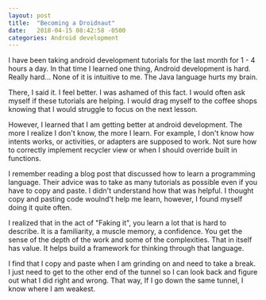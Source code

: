 ```yaml
---
layout: post
title:  "Becoming a Droidnaut"
date:   2018-04-15 08:42:58 -0500
categories: Android development
---
```


I have been taking android development tutorials for the last month for 1 - 4 hours a day. In that time I learned one thing, Android development is hard. Really hard... None of it is intuitive to me. The Java language hurts my brain. 

There, I said it. I feel better. I was ashamed of this fact. I would often ask myself if these tutorials are helping. I would drag myself to the coffee shops knowing that I would struggle to focus on the next lesson. 

However, I learned that I am getting better at android development. The more I realize I don't know, the more I learn. For example, I don't know how intents works, or activities, or adapters are supposed to work. Not sure how to correctly implement recycler view or when I should override built in functions. 

I remember reading a blog post that discussed how to learn a programming language. Their advice was to take as many tutorials as possible even if you have to copy and paste. I didn't understand how that was helpful. I thought copy and pasting code woulnd't help me learn, however, I found myself doing it quite often.

I realized that in the act of "Faking it",  you learn a lot that is hard to describe. It is a familiarity, a muscle memory, a confidence. You get the sense of the depth of the work and some of the complexities. That in itself has value. It helps build a framework for thinking through that language.

I find that I copy and paste when I am grinding on and need to take a break. I just need to get to the other end of the tunnel so I can look back and figure out what I did right and wrong. That way, If I go down the same tunnel, I know where I am weakest. 
 


